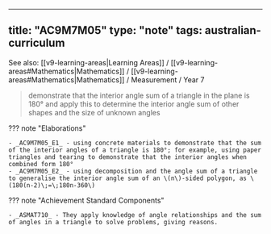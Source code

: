 
---
title: "AC9M7M05"
type: "note"
tags: australian-curriculum
---

See also: [[v9-learning-areas|Learning Areas]] / [[v9-learning-areas#Mathematics|Mathematics]] / [[v9-learning-areas#Mathematics|Mathematics]] / Measurement / Year 7

> demonstrate that the interior angle sum of a triangle in the plane is 180° and apply this to determine the interior angle sum of other shapes and the size of unknown angles

??? note "Elaborations"

	- _AC9M7M05_E1_ - using concrete materials to demonstrate that the sum of the interior angles of a triangle is 180°; for example, using paper triangles and tearing to demonstrate that the interior angles when combined form 180°
	- _AC9M7M05_E2_ - using decomposition and the angle sum of a triangle to generalise the interior angle sum of an \(n\)-sided polygon, as \(180(n-2)\;=\;180n-360\)
??? note "Achievement Standard Components"

	- _ASMAT710_ - They apply knowledge of angle relationships and the sum of angles in a triangle to solve problems, giving reasons.

[//begin]: # "Autogenerated link references for markdown compatibility"
[v9-learning-areas]: ..%2Fv9-learning-areas "Learning Areas"
[//end]: # "Autogenerated link references" 
